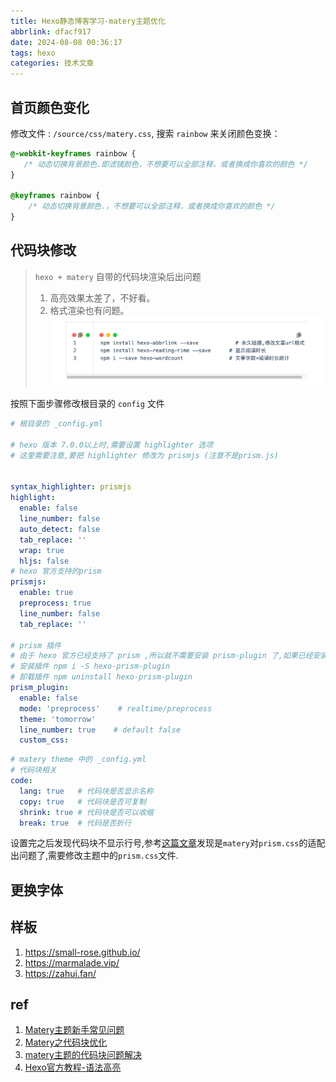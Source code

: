 ```yaml
---
title: Hexo静态博客学习-matery主题优化
abbrlink: dfacf917
date: 2024-08-08 00:36:17
tags: hexo
categories: 技术文章
---
```


## 首页颜色变化

修改文件 : `/source/css/matery.css`, 搜索 `rainbow` 来关闭颜色变换：
```css
@-webkit-keyframes rainbow {
   /* 动态切换背景颜色.即滤镜颜色，不想要可以全部注释，或者换成你喜欢的颜色 */
}

@keyframes rainbow {
    /* 动态切换背景颜色.，不想要可以全部注释，或者换成你喜欢的颜色 */
}
```

## 代码块修改

> `hexo + matery` 自带的代码块渲染后出问题
> 1.  高亮效果太差了，不好看。
> 2. 格式渲染也有问题。
![](https://raw.githubusercontent.com/sustcsugar/picgo/main/img/202408081052616.png)


按照下面步骤修改根目录的 `config` 文件

```yml
# 根目录的 _config.yml

# hexo 版本 7.0.0以上时,需要设置 highlighter 选项
# 这里需要注意,要把 highlighter 修改为 prismjs (注意不是prism.js)


syntax_highlighter: prismjs
highlight:
  enable: false
  line_number: false
  auto_detect: false
  tab_replace: ''
  wrap: true
  hljs: false
# hexo 官方支持的prism
prismjs:
  enable: true
  preprocess: true
  line_number: false
  tab_replace: ''

# prism 插件
# 由于 hexo 官方已经支持了 prism ,所以就不需要安装 prism-plugin 了,如果已经安装了,卸载即可
# 安装插件 npm i -S hexo-prism-plugin
# 卸载插件 npm uninstall hexo-prism-plugin
prism_plugin:
  enable: false
  mode: 'preprocess'    # realtime/preprocess
  theme: 'tomorrow'
  line_number: true    # default false
  custom_css: 
```

```yml
# matery theme 中的 _config.yml
# 代码块相关
code:
  lang: true   # 代码块是否显示名称
  copy: true   # 代码块是否可复制
  shrink: true # 代码块是否可以收缩
  break: true  # 代码是否折行
```

设置完之后发现代码块不显示行号,参考[这篇文章](https://blog.csdn.net/weixin_45453133/article/details/120853394)发现是`matery`对`prism.css`的适配出问题了,需要修改主题中的`prism.css`文件.


## 更换字体

## 样板
1. https://small-rose.github.io/
2. https://marmalade.vip/
3. https://zahui.fan/

## ref
1. [Matery主题新手常见问题](https://small-rose.github.io/posts/a53a9069.html)
2. [Matery之代码块优化](https://cloud.tencent.com/developer/article/2148822)
3. [matery主题的代码块问题解决](https://www.rewind.show/2020/12/23/BUG%E5%A4%84%E7%90%86/matery%E4%B8%BB%E9%A2%98%E7%9A%84%E4%BB%A3%E7%A0%81%E5%9D%97%E9%97%AE%E9%A2%98%E8%A7%A3%E5%86%B3/)
4. [Hexo官方教程-语法高亮](https://hexo.io/zh-cn/docs/syntax-highlight#PrismJS)
